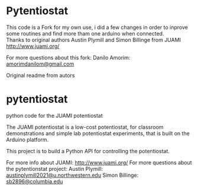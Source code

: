 # Pytentiostat 
This code is a Fork for my own use, i did a few changes in order to inprove some routines and find more tham one arduino when connected.  
Thanks to original authors  Austin Plymill and Simon Billinge from JUAMI http://www.juami.org/

For more questions about this fork: Danilo Amorim: amorimdanilom@gmail.com


Original readme from autors
# pytentiostat
python code for the JUAMI potentiostat

The JUAMI potentiostat is a low-cost potentiostat, for classroom demonstrations and simple lab potentiostat experiments, that is built on the Arduino platform.  

This project is to build a Python API for controlling the potentiostat.

For more info about JUAMI: http://www.juami.org/
For more questions about the pytentionstat project: Austin Plymill: austinplymill2021@u.northwestern.edu
                                                    Simon Billinge: sb2896@columbia.edu
                                                   

